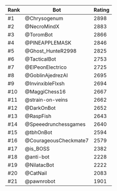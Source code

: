 Rank|Bot|Rating
---|---|---
#1|@Chrysogenum|2898
#2|@NecroMindX|2883
#3|@ToromBot|2866
#4|@PINEAPPLEMASK|2846
#5|@Ghost_HunteR2998|2825
#6|@TacticalBot|2753
#7|@ElPeonElectrico|2725
#8|@GoblinAjedrezAI|2695
#9|@InvinxibleFlxsh|2694
#10|@MaggiChess16|2667
#11|@strain-on-veins|2662
#12|@DarkOnBot|2652
#13|@RaspFish|2643
#14|@Speeedrunchessgames|2640
#15|@tbhOnBot|2594
#16|@CourageousCheckmate7|2579
#17|@is_BOSS|2382
#18|@anti-bot|2228
#19|@NilatacBot|2222
#20|@CatNail|2083
#21|@pawnrobot|1901
